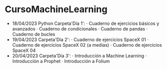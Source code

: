 # CursoMachineLearning
- 18/04/2023 
Python
Carpeta'Día 1':
  · Cuaderno de ejercicios básicos y avanzados
  · Cuaderno de condicionales
  · Cuaderno de pandas
  · Cuaderno de bucles
- 19/04/2023
Carpeta'Día 2':
  · Cuaderno de ejercicios SpaceX 01
  · Cuaderno de ejercicios SpaceX 02 (a medias)
  · Cuaderno de ejercicios SpaceX 04
- 20/04/2023
Carpeta'Día 3':
  · Introducción a Machine Learning
  · Introducción a Prophet
  · Introducción a Folium
